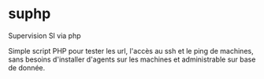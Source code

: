 suphp
=====

Supervision SI via php

Simple script PHP pour tester les url, l'accès au ssh et le ping de machines, sans besoins d'installer d'agents sur les machines et administrable sur base de donnée.
